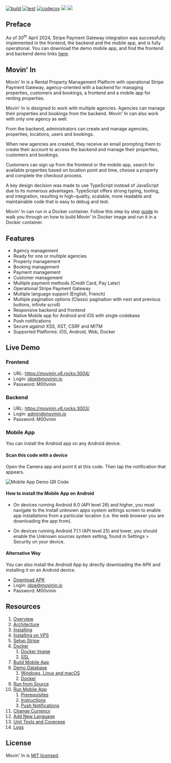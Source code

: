 [![build](https://github.com/aelassas/movinin/actions/workflows/build.yml/badge.svg)](https://github.com/aelassas/movinin/actions/workflows/build.yml) [![test](https://github.com/aelassas/movinin/actions/workflows/test.yml/badge.svg)](https://github.com/aelassas/movinin/actions/workflows/test.yml) [![codecov](https://codecov.io/gh/aelassas/movinin/graph/badge.svg?token=TXD8SM1QHB)](https://codecov.io/gh/aelassas/movinin) [![](https://img.shields.io/badge/docs-wiki-brightgreen)](https://github.com/aelassas/movinin/wiki) [![](https://img.shields.io/badge/live-demo-brightgreen)](https://github.com/aelassas/movinin?tab=readme-ov-file#live-demo)

## Preface

As of 30<sup>th</sup> April 2024, Stripe Payment Gateway integration was successfully implemented in the frontend, the backend and the mobile app, and is fully operational. You can download the demo mobile app, and find the frontend and backend demo links [here](https://github.com/aelassas/movinin?tab=readme-ov-file#live-demo).

## Movin' In

Movin' In is a Rental Property Management Platform with operational Stripe Payment Gateway, agency-oriented with a backend for managing properties, customers and bookings, a frontend and a mobile app for renting properties.

Movin' In is designed to work with multiple agencies. Agencies can manage their properties and bookings from the backend. Movin' In can also work with only one agency as well.

From the backend, administrators can create and manage agencies, properties, locations, users and bookings.

When new agencies are created, they receive an email prompting them to create their account to access the backend and manage their properties, customers and bookings.

Customers can sign up from the frontend or the mobile app, search for available properties based on location point and time, choose a property and complete the checkout process.

A key design decision was made to use TypeScript instead of JavaScript due to its numerous advantages. TypeScript offers strong typing, tooling, and integration, resulting in high-quality, scalable, more readable and maintainable code that is easy to debug and test.

Movin' In can run in a Docker container. Follow this step by step [guide](https://github.com/aelassas/movinin/wiki/Docker) to walk you through on how to build Movin' In Docker image and run it in a Docker container.

## Features

* Agency management
* Ready for one or multiple agencies
* Property management
* Booking management
* Payment management
* Customer management
* Multiple payment methods (Credit Card, Pay Later)
* Operational Stripe Payment Gateway
* Multiple language support (English, French)
* Multiple pagination options (Classic pagination with next and previous buttons, infinite scroll)
* Responsive backend and frontend
* Native Mobile app for Android and iOS with single codebase
* Push notifications
* Secure against XSS, XST, CSRF and MITM
* Supported Platforms: iOS, Android, Web, Docker

## Live Demo

### Frontend
* URL: https://movinin.v6.rocks:3004/
* Login: jdoe@movinin.io
* Password: M00vinin

### Backend
* URL: https://movinin.v6.rocks:3003/
* Login: admin@movinin.io
* Password: M00vinin

### Mobile App

You can install the Android app on any Android device.

#### Scan this code with a device

Open the Camera app and point it at this code. Then tap the notification that appears.

![Mobile App Demo QR Code](https://movin-in.github.io/content/movinin-3.0-qr-code.png)

#### How to install the Mobile App on Android

* On devices running Android 8.0 (API level 26) and higher, you must navigate to the Install unknown apps system settings screen to enable app installations from a particular location (i.e. the web browser you are downloading the app from).

* On devices running Android 7.1.1 (API level 25) and lower, you should enable the Unknown sources system setting, found in Settings > Security on your device.

#### Alternative Way

You can also install the Android App by directly downloading the APK and installing it on an Android device.

* [Download APK](https://expo.dev/artifacts/eas/6DE7rFhVYKV3Eztoo8DAAG.apk)
* Login: jdoe@movinin.io
* Password: M00vinin

## Resources

1. [Overview](https://github.com/aelassas/movinin/wiki/Overview)
2. [Architecture](https://github.com/aelassas/movinin/wiki/Architecture)
3. [Installing](https://github.com/aelassas/movinin/wiki/Installing)
4. [Installing on VPS](https://github.com/aelassas/movinin/wiki/Installing-on-VPS)
5. [Setup Stripe](https://github.com/aelassas/movinin/wiki/Setup-Stripe)
6. [Docker](https://github.com/aelassas/movinin/wiki/Docker)
   1. [Docker Image](https://github.com/aelassas/movinin/wiki/Docker#docker-image)
   2. [SSL](https://github.com/aelassas/movinin/wiki/Docker#ssl)
7. [Build Mobile App](https://github.com/aelassas/movinin/wiki/Build-Mobile-App)
8. [Demo Database](https://github.com/aelassas/movinin/wiki/Demo-Database)
   1. [Windows, Linux and macOS](https://github.com/aelassas/movinin/wiki/Demo-Database#windows-linux-and-macos)
   2. [Docker](https://github.com/aelassas/movinin/wiki/Demo-Database#docker)
9. [Run from Source](https://github.com/aelassas/movinin/wiki/Run-from-Source)
10. [Run Mobile App](https://github.com/aelassas/movinin/wiki/Run-Mobile-App)
    1. [Prerequisites](https://github.com/aelassas/movinin/wiki/Run-Mobile-App#prerequisites)
    2. [Instructions](https://github.com/aelassas/movinin/wiki/Run-Mobile-App#instructions)
    3. [Push Notifications](https://github.com/aelassas/movinin/wiki/Run-Mobile-App#push-notifications)
11. [Change Currency](https://github.com/aelassas/movinin/wiki/Change-Currency)
12. [Add New Language](https://github.com/aelassas/movinin/wiki/Add-New-Language)
13. [Unit Tests and Coverage](https://github.com/aelassas/movinin/wiki/Unit-Tests-and-Coverage)
14. [Logs](https://github.com/aelassas/movinin/wiki/Logs)

## License

Movin' In is [MIT licensed](https://github.com/aelassas/movinin/blob/main/LICENSE).


